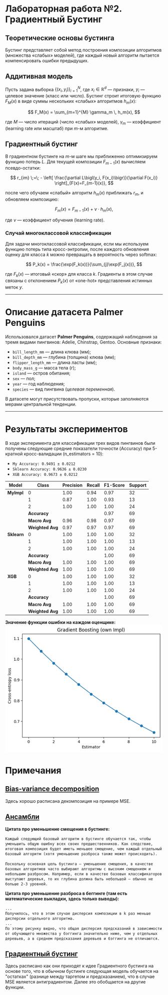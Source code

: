 # Лабораторная работа №2. Градиентный Бустинг

## Теоретические основы бустинга

Бустинг представляет собой метод построения композиции алгоритмов (множества «слабых» моделей), где каждый новый алгоритм пытается компенсировать ошибки предыдущих.

## Аддитивная модель

Пусть задана выборка $\{(x_i, y_i)\}_{i=1}^N$, где $x_i\in \mathbb{R}^d$ — признаки, $y_i$ — целевое значение (класс или число). Бустинг строит итоговую функцию $F_M(x)$ в виде суммы нескольких «слабых» алгоритмов $h_m(x)$:

$$
F_M(x) = \sum_{m=1}^{M} \gamma_m \, h_m(x),
$$

где $M$ — число итераций (число «слабых» моделей), $\gamma_m$ — коэффициент (learning rate или масштаб) при $m$-м алгоритме.

## Градиентный бустинг

В градиентном бустинге на $m$-м шаге мы приближенно оптимизируем функцию потерь $L$. Для текущей композиции $F_{m-1}(x)$ вычисляем псевдо-остатки:

$$
r_{im} \;=\; - \left[ \frac{\partial L\bigl(y_i, F(x_i)\bigr)}{\partial F(x_i)} \right]_{F(x)=F_{m-1}(x)},
$$

после чего обучаем «слабый» алгоритм $h_m(x)$ приближать $r_m$, и обновляем композицию:

$$
F_m(x) = F_{m-1}(x) + \nu \cdot h_m(x),
$$

где $\nu$ — коэффициент обучения (learning rate).

### Случай многоклассовой классификации

Для задачи многоклассовой классификации, если мы используем функцию потерь типа кросс-энтропии, после каждого обновления оценку для класса $k$ можно превращать в вероятность через softmax:

$$
P_k(x) = \frac{\exp(F_k(x))}{\sum_{j}\exp(F_j(x))},
$$

где $F_k(x)$ — итоговый «скор» для класса $k$. Градиенты в этом случае связаны с отклонением $P_k(x)$ от «one-hot» представления истинных меток $y$.

---

# Описание датасета Palmer Penguins

Использовался датасет **Palmer Penguins**, содержащий наблюдения за тремя видами пингвинов: Adelie, Chinstrap, Gentoo. Основные признаки:

- `bill_length_mm` — длина клюва (мм);
- `bill_depth_mm` — глубина (толщина) клюва (мм);
- `flipper_length_mm` — длина ласты (мм);
- `body_mass_g` — масса тела (г);
- `island` — остров обитания;
- `sex` — пол;
- `year` — год наблюдения;
- `species` — вид пингвина (*целевая переменная*).

В датасете могут присутствовать пропуски, которые заполняются мерами центральной тенденции.

---

# Результаты экспериментов

В ходе эксперимента для классификации трех видов пингвинов были получены следующие средние показатели точности (Accuracy) при 5-кратной кросс-валидации (n_estimators = 10):

- `My Accuracy: 0.9491 ± 0.0212`
- `Sklearn Accuracy: 0.9636 ± 0.0230`
- `XGB Accuracy: 0.9673 ± 0.0212`


| Model    | Class | Precision | Recall | F1-Score | Support |
|----------|-------|-----------|--------|----------|---------|
| **MyImpl** | 0     | 1.00      | 0.94   | 0.97     | 32      |
|          | 1     | 0.87      | 1.00   | 0.93     | 13      |
|          | 2     | 1.00      | 1.00   | 1.00     | 24      |
|          | **Accuracy** | | | 0.97 | 69 |
|          | **Macro Avg** | 0.96 | 0.98 | 0.97 | 69 |
|          | **Weighted Avg** | 0.97 | 0.97 | 0.97 | 69 |
| **Sklearn** | 0     | 1.00      | 1.00   | 1.00     | 32      |
|          | 1     | 1.00      | 1.00   | 1.00     | 13      |
|          | 2     | 1.00      | 1.00   | 1.00     | 24      |
|          | **Accuracy** | | | 1.00 | 69 |
|          | **Macro Avg** | 1.00 | 1.00 | 1.00 | 69 |
|          | **Weighted Avg** | 1.00 | 1.00 | 1.00 | 69 |
| **XGB** | 0     | 1.00      | 1.00   | 1.00     | 32      |
|          | 1     | 1.00      | 1.00   | 1.00     | 13      |
|          | 2     | 1.00      | 1.00   | 1.00     | 24      |
|          | **Accuracy** | | | 1.00 | 69 |
|          | **Macro Avg** | 1.00 | 1.00 | 1.00 | 69 |
|          | **Weighted Avg** | 1.00 | 1.00 | 1.00 | 69 |

**Значение функции ошибки на каждом оценщике:**
![title](./output.png)

# Примечания

## [Bias-variance decomposition](https://education.yandex.ru/handbook/ml/article/bias-variance-decomposition) 
Здесь хорошо расписана декомпозиция на примере MSE.

## [Ансамбли](https://education.yandex.ru/handbook/ml/article/ansambli-v-mashinnom-obuchenii)

**Цитата про уменьшение смещения в бустинге:**

```
Каждый следующий базовый алгоритм в бустинге обучается так, чтобы уменьшить общую ошибку всех своих предшественников. Как следствие, итоговая композиция будет иметь меньшее смещение, чем каждый отдельный базовый алгоритм (хотя уменьшение разброса также может происходить).

Поскольку основная цель бустинга — уменьшение смещения, в качестве базовых алгоритмов часто выбирают алгоритмы с высоким смещением и небольшим разбросом. Например, если в качестве базовых классификаторов выступают деревья, то их глубина должна быть небольшой — обычно не больше 2-3 уровней.
```

**Цитата про уменьшение разброса в беггинге (там есть математические выкладки, здесь только выводы):**

```
...
Получилось, что в этом случае дисперсия композиции в k раз меньше дисперсии отдельного алгоритма.
...
По этому рисунку видно, что общая дисперсия предсказаний в зависимости от обучающего множества у бэггинга значительно ниже, чем у отдельных деревьев, а в среднем предсказания деревьев и бэггинга не отличаются.
```

## [Градиентный бустинг](https://education.yandex.ru/handbook/ml/article/gradientnyj-busting)
Здесь расписано как они приходят к идее Градиентного бустинга на основе того, что в обычном бустинге следующая модель обучается на "остатках" (разнице между таргетом и предсказанием), что в случае MSE является антиградиентом. Далее это обобщается на другие функции.